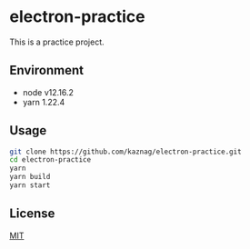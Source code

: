 # electron-practice

This is a practice project.

## Environment

- node v12.16.2
- yarn 1.22.4

## Usage

``` bash
git clone https://github.com/kaznag/electron-practice.git
cd electron-practice
yarn
yarn build
yarn start
```

## License

[MIT](https://github.com/kaznag/electron-practice/blob/master/LICENSE)
